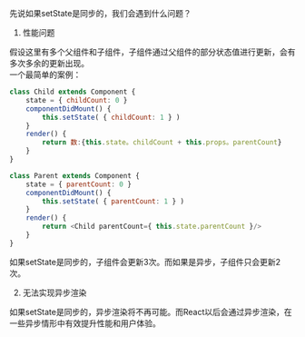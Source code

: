 先说如果setState是同步的，我们会遇到什么问题？

1. 性能问题

假设这里有多个父组件和子组件，子组件通过父组件的部分状态值进行更新，会有多次多余的更新出现。  
一个最简单的案例：
```js
class Child extends Component {
    state = { childCount: 0 }
    componentDidMount() {
        this.setState( { childCount: 1 } )
    }
    render() {
        return 数:{this.state。childCount + this.props。parentCount}
    }
}

class Parent extends Component {
    state = { parentCount: 0 }
    componentDidMount() {
        this.setState( { parentCount: 1 } )
    }
    render() {
        return <Child parentCount={ this.state.parentCount }/>
    }
}
```
如果setState是同步的，子组件会更新3次。而如果是异步，子组件只会更新2次。


2. 无法实现异步渲染  

如果setState是同步的，异步渲染将不再可能。而React以后会通过异步渲染，在一些异步情形中有效提升性能和用户体验。